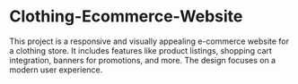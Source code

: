 # Clothing-Ecommerce-Website
This project is a responsive and visually appealing e-commerce website for a clothing store. It includes features like product listings, shopping cart integration, banners for promotions, and more. The design focuses on a modern user experience.
